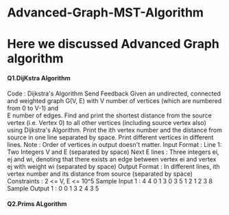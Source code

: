 # Advanced-Graph-MST-Algorithm

<h1>Here we discussed Advanced Graph algorithm</h1>



<h4>Q1.DijKstra Algorithm</h4>
Code : Dijkstra's Algorithm
Send Feedback
Given an undirected, connected and weighted graph G(V, E) with V number of vertices (which are numbered from 0 to V-1) and<br> E number of edges.
Find and print the shortest distance from the source vertex (i.e. Vertex 0) to all other vertices (including source vertex also)<br> using Dijkstra's Algorithm.
Print the ith vertex number and the distance from source in one line separated by space. Print different vertices in different<br> lines.
Note : Order of vertices in output doesn't matter.
Input Format :
Line 1: Two Integers V and E (separated by space)
Next E lines : Three integers ei, ej and wi, denoting that there exists an edge between vertex ei and vertex<br> ej with weight wi (separated by space)
Output Format :
In different lines, ith vertex number and its distance from source (separated by space)
Constraints :
2 <= V, E <= 10^5
Sample Input 1 :
4 4
0 1 3
0 3 5
1 2 1
2 3 8
Sample Output 1 :
0 0
1 3
2 4
3 5



<h4>Q2.Prims ALgorithm<h4/>
